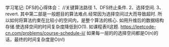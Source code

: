 学习笔记:
DFS的心得体会：
//关键算法路径
1、DFS终止条件.
2、选择空间.
3、revert.
其中第二部是一般题目的算法难点.经常因为选择空间过大而导致超时. 所以如何将算法约束在比较小的空间内，是整个算法的核心. 如用升维后的数据结构存储.使选择空间的时间复杂度降低到O(1).
如课程表II这题. https://leetcode-cn.com/problems/course-schedule-ii/
如果每一层的的选择空间都是O(n)的话，最终的时间复杂度是O(n!)
